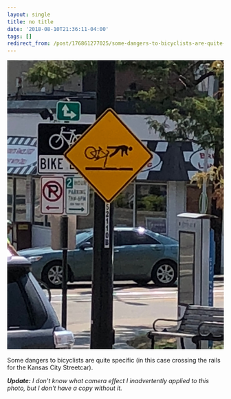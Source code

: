 ```yaml
---
layout: single
title: no title
date: '2018-08-10T21:36:11-04:00'
tags: []
redirect_from: /post/176861277025/some-dangers-to-bicyclists-are-quite-specific-in
---
```

![warning sign](/assets/2018-08-10-some-dangers-to-bicyclists-are-quite-specific.jpeg)

Some dangers to bicyclists are quite specific (in this case crossing the rails for the Kansas City Streetcar).

_**Update:** I don't know what camera effect I inadvertently applied to this photo, but I don't have a copy without it._
